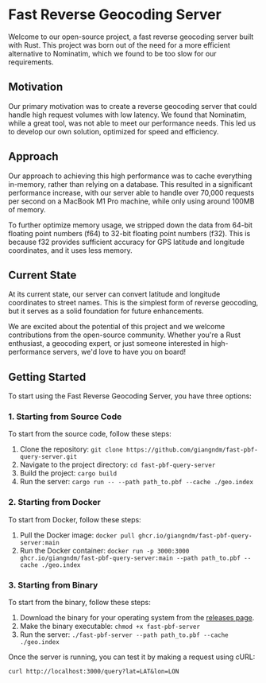 # Fast Reverse Geocoding Server

Welcome to our open-source project, a fast reverse geocoding server built with Rust. This project was born out of the need for a more efficient alternative to Nominatim, which we found to be too slow for our requirements. 

## Motivation

Our primary motivation was to create a reverse geocoding server that could handle high request volumes with low latency. We found that Nominatim, while a great tool, was not able to meet our performance needs. This led us to develop our own solution, optimized for speed and efficiency.

## Approach

Our approach to achieving this high performance was to cache everything in-memory, rather than relying on a database. This resulted in a significant performance increase, with our server able to handle over 70,000 requests per second on a MacBook M1 Pro machine, while only using around 100MB of memory.

To further optimize memory usage, we stripped down the data from 64-bit floating point numbers (f64) to 32-bit floating point numbers (f32). This is because f32 provides sufficient accuracy for GPS latitude and longitude coordinates, and it uses less memory. 

## Current State

At its current state, our server can convert latitude and longitude coordinates to street names. This is the simplest form of reverse geocoding, but it serves as a solid foundation for future enhancements.

We are excited about the potential of this project and we welcome contributions from the open-source community. Whether you're a Rust enthusiast, a geocoding expert, or just someone interested in high-performance servers, we'd love to have you on board!

## Getting Started

To start using the Fast Reverse Geocoding Server, you have three options:

### 1. Starting from Source Code

To start from the source code, follow these steps:

1. Clone the repository: `git clone https://github.com/giangndm/fast-pbf-query-server.git`
2. Navigate to the project directory: `cd fast-pbf-query-server`
3. Build the project: `cargo build`
4. Run the server: `cargo run -- --path path_to.pbf --cache ./geo.index`

### 2. Starting from Docker

To start from Docker, follow these steps:

1. Pull the Docker image: `docker pull ghcr.io/giangndm/fast-pbf-query-server:main`
2. Run the Docker container: `docker run -p 3000:3000 ghcr.io/giangndm/fast-pbf-query-server:main --path path_to.pbf --cache ./geo.index`

### 3. Starting from Binary

To start from the binary, follow these steps:

1. Download the binary for your operating system from the [releases page](https://github.com/giangndm/fast-pbf-query-server/releases).
2. Make the binary executable: `chmod +x fast-pbf-server`
3. Run the server: `./fast-pbf-server --path path_to.pbf --cache ./geo.index`

Once the server is running, you can test it by making a request using cURL:

`curl http://localhost:3000/query?lat=LAT&lon=LON`

